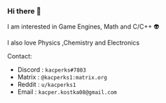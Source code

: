 ### Hi there 👋
I am interested in Game Engines, Math and C/C++ 👽

I also love Physics ,Chemistry and Electronics

Contact:
* Discord : `kacperks#7803`
* Matrix : ` @kacperks1:matrix.org `
* Reddit : ` u/kacperks1 `
* Email : `kacper.kostka08@gmail.com`
